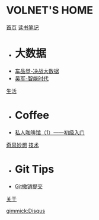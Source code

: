 # VOLNET'S HOME

[首页](index.md)
[读书笔记]()

  * # 大数据
  * [车品觉-决战大数据](docs/book/车品觉-决战大数据/note.md)
  * [吴军-智能时代](docs/book/吴军-智能时代/note.md)

[生活]()

  * # Coffee
  * [私人咖啡馆（1）——初级入门](docs/life/coffee/coffee-introduce.md)

[奇思妙想](item3.md)
[技术]()
  
  * # Git Tips
  * [Git撤销提交](docs/tech/git/reset-to-old-version.md)

[关于](about.md)

[gimmick:Disqus](volnet)